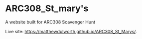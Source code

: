 # ARC308_St_mary's

A website built for ARC308 Scavenger Hunt

Live site: https://matthewdulworth.github.io/ARC308_St_Marys/.